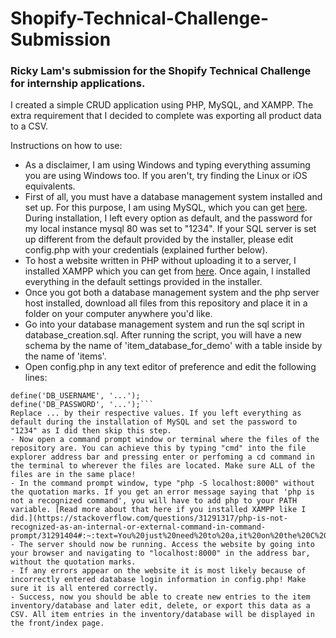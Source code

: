 # Shopify-Technical-Challenge-Submission

### Ricky Lam's submission for the Shopify Technical Challenge for internship applications.

I created a simple CRUD application using PHP, MySQL, and XAMPP. The extra requirement that I decided to complete was exporting all product data to a CSV.

Instructions on how to use:
- As a disclaimer, I am using Windows and typing everything assuming you are using Windows too. If you aren't, try finding the Linux or iOS equivalents.
- First of all, you must have a database management system installed and set up. For this purpose, I am using MySQL, which you can get [here](https://dev.mysql.com/downloads/mysql/). During installation, I left every option as default, and the password for my local instance mysql 80 was set to "1234". If your SQL server is set up different from the default provided by the installer, please edit config.php with your credentials (explained further below).
- To host a website written in PHP without uploading it to a server, I installed XAMPP which you can get from [here](https://www.apachefriends.org). Once again, I installed everything in the default settings provided in the installer.
- Once you got both a database management system and the php server host installed, download all files from this repository and place it in a folder on your computer anywhere you'd like.
- Go into your database management system and run the sql script in database_creation.sql. After running the script, you will have a new schema by the name of 'item_database_for_demo' with a table inside by the name of 'items'.
- Open config.php in any text editor of preference and edit the following lines: 
```define('DB_SERVER', '...');
define('DB_USERNAME', '...');
define('DB_PASSWORD', '...');```
Replace ... by their respective values. If you left everything as default during the installation of MySQL and set the password to "1234" as I did then skip this step.
- Now open a command prompt window or terminal where the files of the repository are. You can achieve this by typing "cmd" into the file explorer address bar and pressing enter or perfoming a cd command in the terminal to wherever the files are located. Make sure ALL of the files are in the same place!
- In the command prompt window, type "php -S localhost:8000" without the quotation marks. If you get an error message saying that 'php is not a recognized command', you will have to add php to your PATH variable. [Read more about that here if you installed XAMPP like I did.](https://stackoverflow.com/questions/31291317/php-is-not-recognized-as-an-internal-or-external-command-in-command-prompt/31291404#:~:text=You%20just%20need%20to%20a,it%20on%20the%20C%20drive.&text=Set%20%22C%3A%5Cxampp%5Cphp,in%20your%20PATH%20Environment%20Variable.&text=In%20the%20Edit%20System%20Variable,to%20your%20PATH%20Environment%20Variable.)
- The server should now be running. Access the website by going into your browser and navigating to "localhost:8000" in the address bar, without the quotation marks.
- If any errors appear on the website it is most likely because of incorrectly entered database login information in config.php! Make sure it is all entered correctly.
- Success, now you should be able to create new entries to the item inventory/database and later edit, delete, or export this data as a CSV. All item entries in the inventory/database will be displayed in the front/index page.
